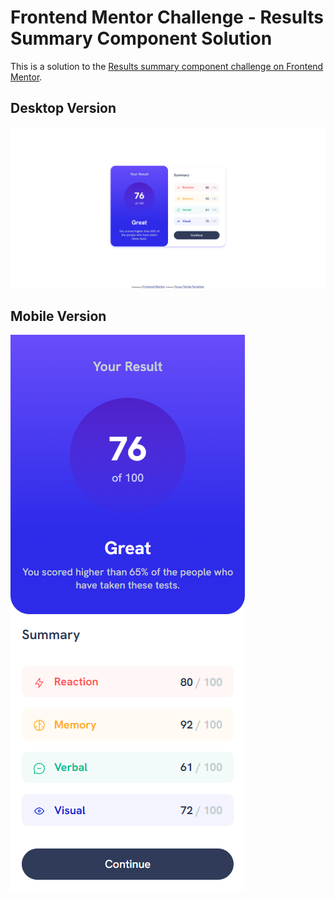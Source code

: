 # Frontend Mentor Challenge - Results Summary Component Solution

This is a solution to the [Results summary component challenge on Frontend Mentor](https://www.frontendmentor.io/challenges/results-summary-component-CE_K6s0maV).

## Desktop Version
![](./assets/images/desktop.png)

## Mobile Version
![](./assets/images/mobile.png)